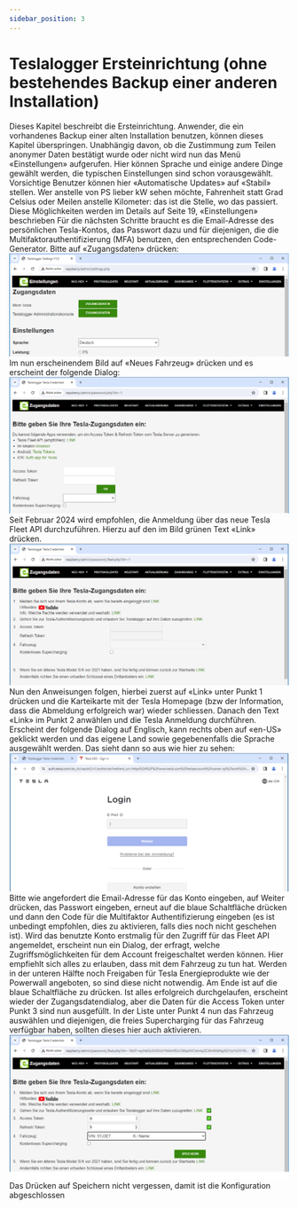 ```yaml
---
sidebar_position: 3
---
```

# Teslalogger Ersteinrichtung (ohne bestehendes Backup einer anderen Installation)
Dieses Kapitel beschreibt die Ersteinrichtung. Anwender, die ein vorhandenes Backup einer alten Installation benutzen, können dieses Kapitel überspringen.
Unabhängig davon, ob die Zustimmung zum Teilen anonymer Daten bestätigt wurde oder nicht wird nun das Menü «Einstellungen» aufgerufen. Hier können Sprache und einige andere Dinge gewählt werden, die typischen Einstellungen sind schon vorausgewählt. Vorsichtige Benutzer können hier «Automatische Updates» auf «Stabil» stellen. Wer anstelle von PS lieber kW sehen möchte, Fahrenheit statt Grad Celsius oder Meilen anstelle Kilometer: das ist die Stelle, wo das passiert. Diese Möglichkeiten werden im Details auf Seite 19, «Einstellungen» beschrieben
Für die nächsten Schritte braucht es die Email-Adresse des persönlichen Tesla-Kontos, das Passwort dazu und für diejenigen, die die Multifaktorauthentifizierung (MFA) benutzen, den entsprechenden Code-Generator. Bitte auf «Zugangsdaten» drücken:
![BILD](/img/installation-04.png)
Im nun erscheinendem Bild auf «Neues Fahrzeug» drücken und es erscheint der folgende Dialog:
![BILD](/img/installation-05.png)
Seit Februar 2024 wird empfohlen, die Anmeldung über das neue Tesla Fleet API durchzuführen. Hierzu auf den im Bild grünen Text «Link» drücken.
![BILD](/img/installation-06.png)
Nun den Anweisungen folgen, hierbei zuerst auf «Link» unter Punkt 1 drücken und die Karteikarte mit der Tesla Homepage (bzw der Information, dass die Abmeldung erfolgreich war) wieder schliessen. Danach den Text «Link» im Punkt 2 anwählen und die Tesla Anmeldung durchführen. Erscheint der folgende Dialog auf Englisch, kann rechts oben auf «en-US» geklickt werden und das eigene Land sowie gegebenenfalls die Sprache ausgewählt werden.
Das sieht dann so aus wie hier zu sehen:
![BILD](/img/installation-07.png)
Bitte wie angefordert die Email-Adresse für das Konto eingeben, auf Weiter drücken, das Passwort eingeben, erneut auf die blaue Schaltfläche drücken und dann den Code für die Multifaktor Authentifizierung eingeben (es ist unbedingt empfohlen, dies zu aktivieren, falls dies noch nicht geschehen ist).
Wird das benutzte Konto erstmalig für den Zugriff für das Fleet API angemeldet, erscheint nun ein Dialog, der erfragt, welche Zugriffsmöglichkeiten für dem Account freigeschaltet werden können. Hier empfiehlt sich alles zu erlauben, dass mit dem Fahrzeug zu tun hat. Werden in der unteren Hälfte noch Freigaben für Tesla Energieprodukte wie der Powerwall angeboten, so sind diese nicht notwendig. Am Ende ist auf die blaue Schaltfläche zu drücken.
Ist alles erfolgreich durchgelaufen, erscheint wieder der Zugangsdatendialog, aber die Daten für die Access Token unter Punkt 3 sind nun ausgefüllt. In der Liste unter Punkt 4 nun das Fahrzeug auswählen und diejenigen, die freies Supercharging für das Fahrzeug verfügbar haben, sollten dieses hier auch aktivieren.
![BILD](/img/installation-08.png)
Das Drücken auf Speichern nicht vergessen, damit ist die Konfiguration abgeschlossen
